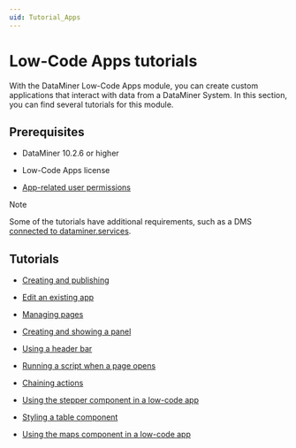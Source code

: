 ```yaml
---
uid: Tutorial_Apps
---
```


# Low-Code Apps tutorials

With the DataMiner Low-Code Apps module, you can create custom applications that interact with data from a DataMiner System. In this section, you can find several tutorials for this module.

## Prerequisites

- DataMiner 10.2.6 or higher

- Low-Code Apps license

- [App-related user permissions](xref:DataMiner_user_permissions#modules--user-definable-apps--view-apps)

> [!NOTE]
> Some of the tutorials have additional requirements, such as a DMS [connected to dataminer.services](xref:Connecting_your_DataMiner_System_to_the_cloud).

## Tutorials

- [Creating and publishing](xref:Tutorial_Apps_Creating_And_Publishing)

- [Edit an existing app](xref:Tutorial_Apps_Edit_Existing_App)

- [Managing pages](xref:Tutorial_Apps_Managing_Pages)

- [Creating and showing a panel](xref:Tutorial_Apps_Panel)

- [Using a header bar](xref:Tutorial_Apps_Headerbar)

- [Running a script when a page opens](xref:Tutorial_Apps_Script_Upon_Page_Load)

- [Chaining actions](xref:Tutorial_Apps_Chaining_Actions)

- [Using the stepper component in a low-code app](xref:TutorialStepper)

- [Styling a table component](xref:Tutorial_Apps_Style_A_Table)

- [Using the maps component in a low-code app](xref:TutorialMaps)
